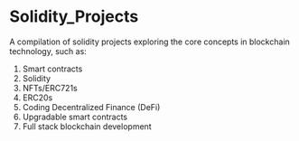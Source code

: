 # Solidity_Projects

A compilation of solidity projects exploring the core concepts in blockchain technology, such as:

1. Smart contracts
2. Solidity
3. NFTs/ERC721s
4. ERC20s
5. Coding Decentralized Finance (DeFi)
6. Upgradable smart contracts
7. Full stack blockchain development
